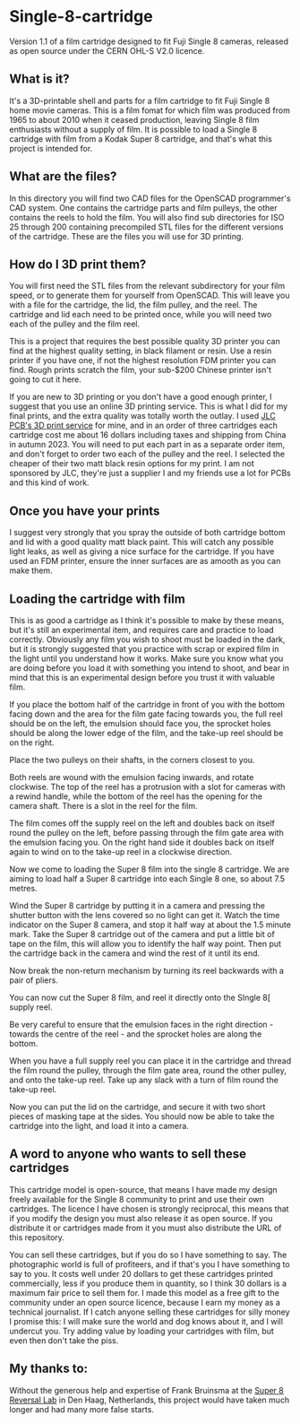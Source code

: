# Single-8-cartridge

Version 1.1 of a film cartridge designed to fit Fuji Single 8 cameras, released as open source under the CERN OHL-S V2.0 licence.

## What is it?

It's a 3D-printable shell and parts for a film cartridge to fit Fuji Single 8 home movie cameras. This is a film fomat for which film was produced from 1965 to about 2010 when it ceased production, leaving Single 8 film enthusiasts without a supply of film. It is possible to load a Single 8 cartridge with film from a Kodak Super 8 cartridge, and that's what this project is intended for.

## What are the files?

In this directory you will find two CAD files for the OpenSCAD programmer's CAD system. One contains the cartridge parts and film pulleys, the other contains the reels to hold the film. You will also find sub directories for ISO 25 through 200 containing precompiled STL files for the different versions of the cartridge. These are the files you will use for 3D printing.

## How do I 3D print them?

You will first need the STL files from the relevant subdirectory for your film speed, or to generate them for yourself from OpenSCAD. This will leave you with a file for the cartridge, the lid, the film pulley, and the reel. The cartridge and lid each need to be printed once, while you will need two each of the pulley and the film reel.

This is a project that requires the best possible quality 3D printer you can find at the highest quality setting, in black filament or resin. Use a resin printer if you have one, if not the highest resolution FDM printer you can find. Rough prints scratch the film, your sub-$200 Chinese printer isn't going to cut it here.

If you are new to 3D printing or you don't have a good enough printer, I suggest that you use an online 3D printing service. This is what I did for my final prints, and the extra quality was totally worth the outlay. I used [JLC PCB's 3D print service](https://jlc3dp.com) for mine, and in an order of three cartridges each cartridge cost me about 16 dollars including taxes and shipping from China in autumn 2023. You will need to put each part in as a separate order item, and don't forget to order two each of the pulley and the reel. I selected the cheaper of their two matt black resin options for my print. I am not sponsored by JLC, they're just a supplier I and my friends use a lot for PCBs and this kind of work.

## Once you have your prints

I suggest very strongly that you spray the outside of both cartridge bottom and lid with a good quality matt black paint. This will catch any possible light leaks, as well as giving a nice surface for the cartridge. If you have used an FDM printer, ensure the inner surfaces are as amooth as you can make them.

## Loading the cartridge with film

This is as good a cartridge as I think it's possible to make by these means, but it's still an experimental item, and requires care and practice to load correctly. Obviously any film you wish to shoot must be loaded in the dark, but it is strongly suggested that you practice with scrap or expired film in the light until you understand how it works. Make sure you know what you are doing before you load it with something you intend to shoot, and bear in mind that this is an experimental design before you trust it with valuable film.

If you place the bottom half of the cartridge in front of you with the bottom facing down and the area for the film gate facing towards you, the full reel should be on the left, the emulsion should face you, the sprocket holes should be along the lower edge of the film, and the take-up reel should be on the right.

Place the two pulleys on their shafts, in the corners closest to you.

Both reels are wound with the emulsion facing inwards, and rotate clockwise. The top of the reel has a protrusion with a slot for cameras with a rewind handle, while the bottom of the reel has the opening for the camera shaft. There is a slot in the reel for the film.

The film comes off the supply reel on the left and doubles back on itself round the pulley on the left, before passing through the film gate area with the emulsion facing you. On the right hand side it doubles back on itself again to wind on to the take-up reel in a clockwise direction.

Now we come to loading the Super 8 film into the single 8 cartridge. We are aiming to load half a Super 8 cartridge into each Single 8 one, so about 7.5 metres.

Wind the Super 8 cartridge by putting it in a camera and pressing the shutter button with the lens covered so no light can get it. Watch the time indicator on the Super 8 camera, and stop it half way at about the 1.5 minute mark. Take the Super 8 cartridge out of the camera and put a little bit of tape on the film, this will allow you to identify the half way point. Then put the cartridge back in the camera and wind the rest of it until its end.

Now break the non-return mechanism by turning its reel backwards with a pair of pliers.

You can now cut the Super 8 film, and reel it directly onto the SIngle 8[ supply reel.

Be very careful to ensure that the emulsion faces in the right direction - towards the centre of the reel - and the sprocket holes are along the bottom. 

When you have a full supply reel you can place it in the cartridge and thread the film round the pulley, through the film gate area, round the other pulley, and onto the take-up reel. Take up any slack with a turn of film round the take-up reel.

Now you can put the lid on the cartridge, and secure it with two short pieces of masking tape at the sides. You should now be able to take the cartridge into the light, and load it into a camera.

## A word to anyone who wants to sell these cartridges

This cartridge model is open-source, that means I have made my design freely available for the Single 8 community to print and use their own cartridges. The licence I have chosen is strongly reciprocal, this means that if you modify the design you must also release it as open source. If you distribute it or cartridges made from it you must also distribute the URL of this repository.

You can sell these cartridges, but if you do so I have something to say. The photographic world is full of profiteers, and if that's you I have something to say to you. It costs well under 20 dollars to get these cartridges printed commercially, less if you produce them in quantity, so I think 30 dollars is a maximum fair price to sell them for. I made this model as a free gift to the community under an open source licence, because I earn my money as a technical journalist. If I catch anyone selling these cartridges for silly money I promise this: I will make sure the world and dog knows about it, and I will undercut you. Try adding value by loading your cartridges with film, but even then don't take the piss.

## My thanks to: 

Without the generous help and expertise of Frank Bruinsma at the [Super 8 Reversal Lab](https://super8.nl/) in Den Haag, Netherlands, this project would have taken much longer and had many more false starts.

